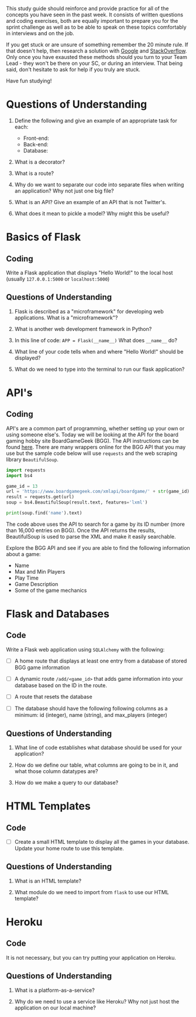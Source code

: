 This study guide should reinforce and provide practice for all of the concepts you have seen in the past week. It consists of written questions and coding exercises, both are equally important to prepare you for the sprint challenge as well as to be able to speak on these topics comfortably in interviews and on the job.

If you get stuck or are unsure of something remember the 20 minute rule. If that doesn't help, then research a solution with [Google](https://www.google.com) and [StackOverflow](https://www.stackoverflow.com). Only once you have exausted these methods should you turn to your Team Lead - they won't be there on your SC, or during an interview. That being said, don't hesitate to ask for help if you truly are stuck.

Have fun studying!

# Questions of Understanding
1. Define the following and give an example of an appropriate task for each:
	- Front-end:
	- Back-end:
	- Database:

2. What is a decorator?

3. What is a route?

4. Why do we want to separate our code into separate files when writing an application? Why not just one big file?

5. What is an API? Give an example of an API that is not Twitter's.

6. What does it mean to pickle a model? Why might this be useful?

# Basics of Flask

## Coding
Write a Flask application that displays "Hello World!" to the local host (usually `127.0.0.1:5000` or `localhost:5000`)

## Questions of Understanding
1. Flask is described as a "microframework" for developing web applications. What is a "microframework"?

2. What is another web development framework in Python?

3. In this line of code: `APP = Flask(__name__)` What does `__name__` do?

4. What line of your code tells when and where "Hello World!" should be displayed?

5. What do we need to type into the terminal to run our flask application?

# API's

## Coding
API's are a common part of programming, whether setting up your own or using someone else's. Today we will be looking at the API for the board gaming hobby site BoardGameGeek (BGG). The API instructions can be found [here](https://boardgamegeek.com/wiki/page/BGG_XML_API&redirectedfrom=XML_API#). There are many wrappers online for the BGG API that you may use but the sample code below will use `requests` and the web scraping library `BeautifulSoup`.

```python
import requests
import bs4

game_id = 13
url = 'https://www.boardgamegeek.com/xmlapi/boardgame/' + str(game_id)
result = requests.get(url)
soup = bs4.BeautifulSoup(result.text, features='lxml')

print(soup.find('name').text)
```

The code above uses the API to search for a game by its ID number (more than 16,000 entries on BGG). Once the API returns the results, BeautifulSoup is used to parse the XML and make it easily searchable.

Explore the BGG API and see if you are able to find the following information about a game:

* Name
* Max and Min Players
* Play Time
* Game Description
* Some of the game mechanics

# Flask and Databases

## Code
Write a Flask web application using `SQLAlchemy` with the following:
- [ ] A home route that displays at least one entry from a database of stored BGG game information

  

- [ ] A dynamic route `/add/<game_id>` that adds game information into your database based on the ID in the route.

  

- [ ] A route that resets the database

  

- [ ] The database should have the following following columns as a minimum: id (integer), name (string), and max_players (integer)

## Questions of Understanding
1. What line of code establishes what database should be used for your application?

   

2. How do we define our table, what columns are going to be in it, and what those column datatypes are?

   

3. How do we make a query to our database?

# HTML Templates

## Code
- [ ] Create a small HTML template to display all the games in your database. Update your home route to use this template.

## Questions of Understanding
1. What is an HTML template?

   

2. What module do we need to import from `flask` to use our HTML template?

# Heroku

## Code
It is not necessary, but you can try putting your application on Heroku.

## Questions of Understanding
1. What is a platform-as-a-service?

   

2. Why do we need to use a service like Heroku? Why not just host the application on our local machine?
